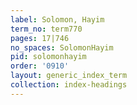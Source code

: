 ```yaml
---
label: Solomon, Hayim
term_no: term770
pages: 17|746
no_spaces: SolomonHayim
pid: solomonhayim
order: '0910'
layout: generic_index_term
collection: index-headings
---
```

